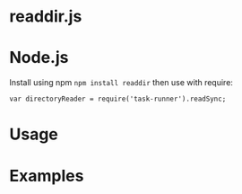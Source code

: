 readdir.js
===========



Node.js
=======

Install using npm `npm install readdir` then use with require:

    var directoryReader = require('task-runner').readSync;

Usage
=====



Examples
========


